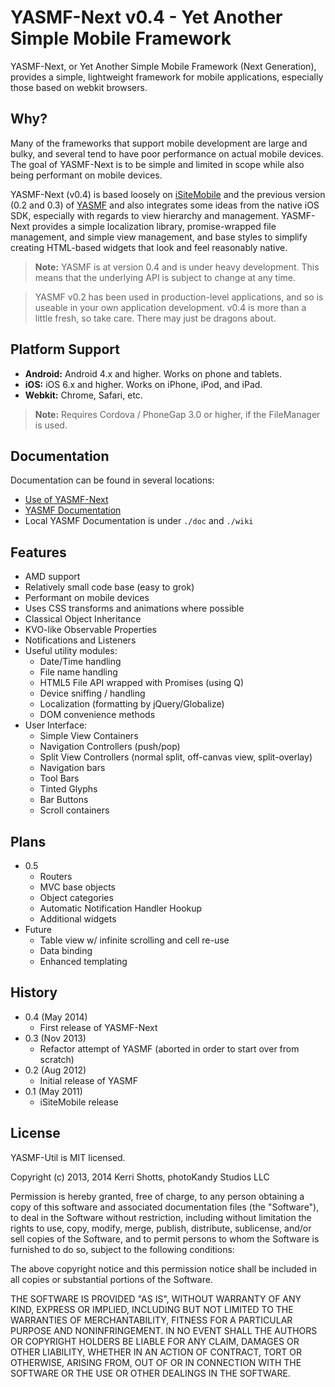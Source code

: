 # YASMF-Next v0.4 - Yet Another Simple Mobile Framework

YASMF-Next, or Yet Another Simple Mobile Framework (Next Generation), provides a simple, lightweight framework for mobile applications, especially those based on webkit browsers.

## Why?

Many of the frameworks that support mobile development are large and bulky, and several tend to have poor performance on actual mobile devices. The goal of YASMF-Next is to be simple and limited in scope while also being performant on mobile devices.

YASMF-Next (v0.4) is based loosely on [iSiteMobile](https://github.com/kerrishotts/iSite-Mobile) and the previous version (0.2 and 0.3) of [YASMF](https://github.com/photokandyStudios/YASMF) and also integrates some ideas from the native iOS SDK, especially with regards to view hierarchy and management. YASMF-Next provides a simple localization library, promise-wrapped file management, and simple view management, and base styles to simplify creating HTML-based widgets that look and feel reasonably native.

> **Note:** YASMF is at version 0.4 and is under heavy development. This means that the underlying API is subject to change at any time.

> YASMF v0.2 has been used in production-level applications, and so is useable in your own application development. v0.4 is more than a little fresh, so take care. There may just be dragons about.

## Platform Support

- **Android:** Android 4.x and higher. Works on phone and tablets. 
- **iOS:** iOS 6.x and higher. Works on iPhone, iPod, and iPad.
- **Webkit:** Chrome, Safari, etc.

> **Note:** Requires Cordova / PhoneGap 3.0 or higher, if the FileManager is used.

## Documentation

Documentation can be found in several locations:

- [Use of YASMF-Next](https://github.com/photokandyStudios/YASMF-Next/wiki)
- [YASMF Documentation](http://photokandystudios.github.io/YASMF-Next/index.html)
- Local YASMF Documentation is under `./doc` and `./wiki`

## Features

- AMD support
- Relatively small code base (easy to grok)
- Performant on mobile devices
- Uses CSS transforms and animations where possible
- Classical Object Inheritance
- KVO-like Observable Properties
- Notifications and Listeners
- Useful utility modules:
    - Date/Time handling
    - File name handling
    - HTML5 File API wrapped with Promises (using Q)
    - Device sniffing / handling
    - Localization (formatting by jQuery/Globalize)
    - DOM convenience methods
- User Interface:
    - Simple View Containers
    - Navigation Controllers (push/pop)
    - Split View Controllers (normal split, off-canvas view, split-overlay)
    - Navigation bars
    - Tool Bars
    - Tinted Glyphs
    - Bar Buttons
    - Scroll containers 

## Plans

- 0.5
    - Routers
    - MVC base objects
    - Object categories
    - Automatic Notification Handler Hookup
    - Additional widgets
- Future
    - Table view w/ infinite scrolling and cell re-use
    - Data binding
    - Enhanced templating

## History

- 0.4 (May 2014)
    - First release of YASMF-Next
- 0.3 (Nov 2013)
    - Refactor attempt of YASMF (aborted in order to start over from scratch)
- 0.2 (Aug 2012)
    - Initial release of YASMF
- 0.1 (May 2011)
    - iSiteMobile release

## License

YASMF-Util is MIT licensed.

Copyright (c) 2013, 2014 Kerri Shotts, photoKandy Studios LLC

Permission is hereby granted, free of charge, to any person obtaining a copy of this software and associated documentation files (the "Software"), to deal in the Software without restriction, including without limitation the rights to use, copy, modify, merge, publish, distribute, sublicense, and/or sell copies of the Software, and to permit persons to whom the Software is furnished to do so, subject to the following conditions:

The above copyright notice and this permission notice shall be included in all copies or substantial portions of the Software.

THE SOFTWARE IS PROVIDED "AS IS", WITHOUT WARRANTY OF ANY KIND, EXPRESS OR IMPLIED, INCLUDING BUT NOT LIMITED TO THE WARRANTIES OF MERCHANTABILITY, FITNESS FOR A PARTICULAR PURPOSE AND NONINFRINGEMENT. IN NO EVENT SHALL THE AUTHORS OR COPYRIGHT HOLDERS BE LIABLE FOR ANY CLAIM, DAMAGES OR OTHER LIABILITY, WHETHER IN AN ACTION OF CONTRACT, TORT OR OTHERWISE, ARISING FROM, OUT OF OR IN CONNECTION WITH THE SOFTWARE OR THE USE OR OTHER DEALINGS IN THE SOFTWARE.